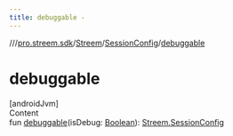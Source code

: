 ```yaml
---
title: debuggable -
---
```

//[<root>](../../../../index.md)/[pro.streem.sdk](../../index.md)/[Streem](../index.md)/[SessionConfig](index.md)/[debuggable](debuggable.md)



# debuggable  
[androidJvm]  
Content  
fun [debuggable](debuggable.md)(isDebug: [Boolean](https://kotlinlang.org/api/latest/jvm/stdlib/kotlin/-boolean/index.html)): [Streem.SessionConfig](index.md)  



